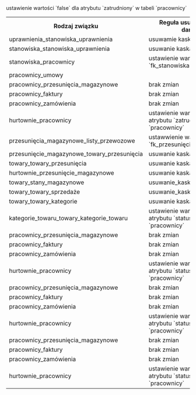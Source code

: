 <table>
    <tr>
        <th text-align: center>Rodzaj związku</th>
        <th text-align: center>Reguła usuwania z baz danych</th>
    </tr>
    <tr>
       <td text-align: center>uprawnienia_stanowiska_uprawnienia</td> 
       <td text-align: center>usuwamie kaskadowe</td> 
    </tr>
    <tr>
       <td text-align: center>stanowiska_stanowiska_uprawnienia
</td> 
       <td text-align: center>usuwanie kaskadowe</td> 
    </tr>
    <tr>
       <td text-align: center>stanowiska_pracownicy</td> 
       <td text-align: center>ustawienie wartości null dla `fk_stanowiska` </td> 
    </tr>
    <tr>
       <td text-align: center>pracownicy_umowy</td> 
       <td text-align: center></td>ustawienie wartości `false` dla atrybutu `zatrudniony` w tabeli `pracownicy`
    </tr>
    <tr>
       <td text-align: center>pracownicy_przesunięcia_magazynowe</td> 
       <td text-align: center>brak zmian</td> 
    </tr>
    <tr>
       <td text-align: center>pracownicy_faktury</td> 
       <td text-align: center>brak zmian</td> 
    </tr>
    <tr>
       <td text-align: center>pracownicy_zamówienia</td> 
       <td text-align: center>brak zmian</td> 
    </tr>
    <tr>
       <td text-align: center>hurtownie_pracownicy</td> 
       <td text-align: center>ustawienie wartości `null` dla atrybutu `zatrudniony` w tabeli `pracownicy`</td>
    </tr> 
    <tr>
       <td text-align: center>przesunięcia_magazynowe_listy_przewozowe</td> 
       <td text-align: center>ustawwienie wartości null dla `fk_przesunięcie_magazynowe`</td> 
    </tr>
    <tr>
       <td text-align: center>przesunięcie_magazynowe_towary_przesunięcia</td> 
       <td text-align: center>usuwanie kaskadowe</td> 
    </tr>
    <tr>
       <td text-align: center>towary_towary_przesunięcia</td> 
       <td text-align: center>usuwanie kaskadowe</td> 
    </tr>
    <tr>
       <td text-align: center>hurtownie_przesunięcie_magazynowe</td> 
       <td text-align: center>usuwanie kaskadowe</td>
    </tr>
    <tr>
       <td text-align: center>towary_stany_magazynowe</td> 
       <td text-align: center>usuwanie_kaskadowe</td>
    </tr>
    <tr>
       <td text-align: center>towary_towary_sprzedaże</td> 
       <td text-align: center>usuwanie_kaskadowe</td> 
    </tr>
    <tr>
       <td text-align: center>towary_towary_kategorie</td> 
       <td text-align: center>usuwanie kaskadowe</td> 
    </tr>
    <tr>
       <td text-align: center>kategorie_towaru_towary_kategorie_towaru</td> 
       <td text-align: center>ustawienie wartości `false` dla atrybutu `status` w tabeli `pracownicy`</td>
    </tr> 
    <tr>
       <td text-align: center>pracownicy_przesunięcia_magazynowe</td> 
       <td text-align: center>brak zmian</td> 
    </tr>
    <tr>
       <td text-align: center>pracownicy_faktury</td> 
       <td text-align: center>brak zmian</td> 
    </tr>
    <tr>
       <td text-align: center>pracownicy_zamówienia</td> 
       <td text-align: center>brak zmian</td> 
    </tr>
    <tr>
       <td text-align: center>hurtownie_pracownicy</td> 
       <td text-align: center>ustawienie wartości `false` dla atrybutu `status` w tabeli `pracownicy`</td>
    </tr> 
    <tr>
       <td text-align: center>pracownicy_przesunięcia_magazynowe</td> 
       <td text-align: center>brak zmian</td> 
    </tr>
    <tr>
       <td text-align: center>pracownicy_faktury</td> 
       <td text-align: center>brak zmian</td> 
    </tr>
    <tr>
       <td text-align: center>pracownicy_zamówienia</td> 
       <td text-align: center>brak zmian</td> 
    </tr>
    <tr>
       <td text-align: center>hurtownie_pracownicy</td> 
       <td text-align: center>ustawienie wartości `false` dla atrybutu `status` w tabeli `pracownicy`</td>
    </tr> 
    <tr>
       <td text-align: center>pracownicy_przesunięcia_magazynowe</td> 
       <td text-align: center>brak zmian</td> 
    </tr>
    <tr>
       <td text-align: center>pracownicy_faktury</td> 
       <td text-align: center>brak zmian</td> 
    </tr>
    <tr>
       <td text-align: center>pracownicy_zamówienia</td> 
       <td text-align: center>brak zmian</td> 
    </tr>
    <tr>
       <td text-align: center>hurtownie_pracownicy</td> 
       <td text-align: center>ustawienie wartości `false` dla atrybutu `status` w tabeli `pracownicy`</td>
    </tr> 
</table>